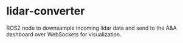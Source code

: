 # lidar-converter
ROS2 node to downsample incoming lidar data and send to the A&amp;A dashboard over WebSockets for visualization.
